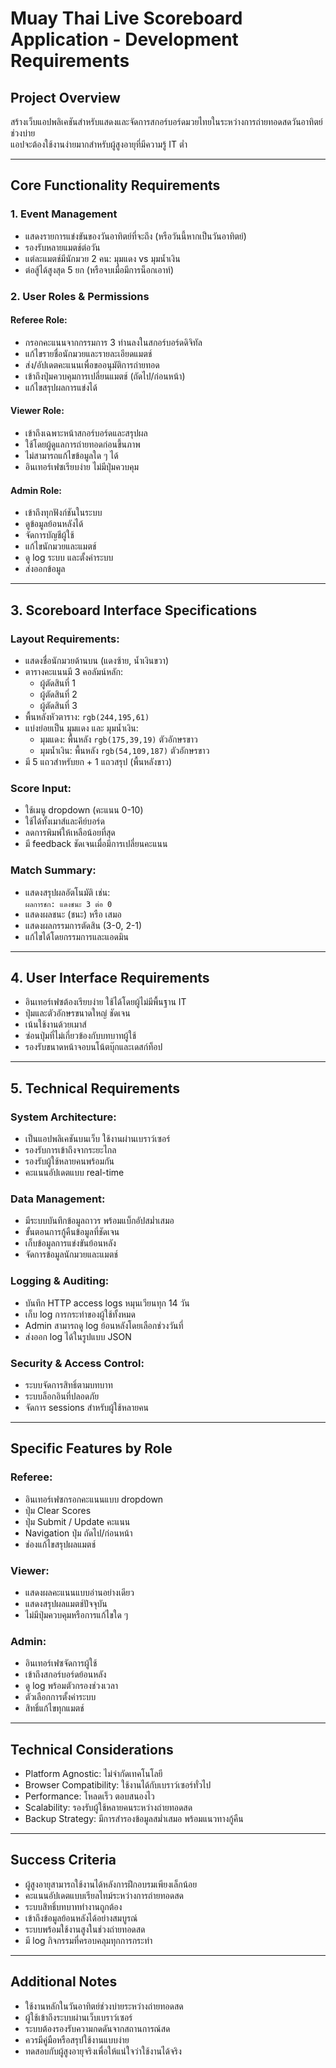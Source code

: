 # Muay Thai Live Scoreboard Application - Development Requirements

## Project Overview

สร้างเว็บแอปพลิเคชันสำหรับแสดงและจัดการสกอร์บอร์ดมวยไทยในระหว่างการถ่ายทอดสดวันอาทิตย์ช่วงบ่าย  
แอปจะต้องใช้งานง่ายมากสำหรับผู้สูงอายุที่มีความรู้ IT ต่ำ

---

## Core Functionality Requirements

### 1. Event Management
- แสดงรายการแข่งขันของวันอาทิตย์ที่จะถึง (หรือวันนี้หากเป็นวันอาทิตย์)
- รองรับหลายแมตช์ต่อวัน
- แต่ละแมตช์มีนักมวย 2 คน: มุมแดง vs มุมน้ำเงิน
- ต่อสู้ได้สูงสุด 5 ยก (หรือจบเมื่อมีการน็อกเอาท์)

### 2. User Roles & Permissions

#### Referee Role:
- กรอกคะแนนจากกรรมการ 3 ท่านลงในสกอร์บอร์ดดิจิทัล
- แก้ไขรายชื่อนักมวยและรายละเอียดแมตช์
- ส่ง/อัปเดตคะแนนเพื่อขออนุมัติการถ่ายทอด
- เข้าถึงปุ่มควบคุมการเปลี่ยนแมตช์ (ถัดไป/ก่อนหน้า)
- แก้ไขสรุปผลการแข่งได้

#### Viewer Role:
- เข้าถึงเฉพาะหน้าสกอร์บอร์ดและสรุปผล
- ใช้โดยผู้ดูแลการถ่ายทอดก่อนขึ้นภาพ
- ไม่สามารถแก้ไขข้อมูลใด ๆ ได้
- อินเทอร์เฟซเรียบง่าย ไม่มีปุ่มควบคุม

#### Admin Role:
- เข้าถึงทุกฟังก์ชันในระบบ
- ดูข้อมูลย้อนหลังได้
- จัดการบัญชีผู้ใช้
- แก้ไขนักมวยและแมตช์
- ดู log ระบบ และตั้งค่าระบบ
- ส่งออกข้อมูล

---

## 3. Scoreboard Interface Specifications

### Layout Requirements:
- แสดงชื่อนักมวยด้านบน (แดงซ้าย, น้ำเงินขวา)
- ตารางคะแนนมี 3 คอลัมน์หลัก:
  - ผู้ตัดสินที่ 1
  - ผู้ตัดสินที่ 2
  - ผู้ตัดสินที่ 3
- พื้นหลังหัวตาราง: `rgb(244,195,61)`
- แบ่งย่อยเป็น มุมแดง และ มุมน้ำเงิน:
  - มุมแดง: พื้นหลัง `rgb(175,39,19)` ตัวอักษรขาว
  - มุมน้ำเงิน: พื้นหลัง `rgb(54,109,187)` ตัวอักษรขาว
- มี 5 แถวสำหรับยก + 1 แถวสรุป (พื้นหลังขาว)

### Score Input:
- ใช้เมนู dropdown (คะแนน 0-10)
- ใช้ได้ทั้งเมาส์และคีย์บอร์ด
- ลดการพิมพ์ให้เหลือน้อยที่สุด
- มี feedback ชัดเจนเมื่อมีการเปลี่ยนคะแนน

### Match Summary:
- แสดงสรุปผลอัตโนมัติ เช่น:  
  `ผลการชก: แดงชนะ 3 ต่อ 0`
- แสดงผลชนะ (ชนะ) หรือ เสมอ
- แสดงผลกรรมการตัดสิน (3-0, 2-1)
- แก้ไขได้โดยกรรมการและแอดมิน

---

## 4. User Interface Requirements

- อินเทอร์เฟซต้องเรียบง่าย ใช้ได้โดยผู้ไม่มีพื้นฐาน IT
- ปุ่มและตัวอักษรขนาดใหญ่ ชัดเจน
- เน้นใช้งานด้วยเมาส์
- ซ่อนปุ่มที่ไม่เกี่ยวข้องกับบทบาทผู้ใช้
- รองรับขนาดหน้าจอบนโน้ตบุ๊กและเดสก์ท็อป

---

## 5. Technical Requirements

### System Architecture:
- เป็นแอปพลิเคชันบนเว็บ ใช้งานผ่านเบราว์เซอร์
- รองรับการเข้าถึงจากระยะไกล
- รองรับผู้ใช้หลายคนพร้อมกัน
- คะแนนอัปเดตแบบ real-time

### Data Management:
- มีระบบบันทึกข้อมูลถาวร พร้อมแบ็กอัปสม่ำเสมอ
- ขั้นตอนการกู้คืนข้อมูลที่ชัดเจน
- เก็บข้อมูลการแข่งขันย้อนหลัง
- จัดการข้อมูลนักมวยและแมตช์

### Logging & Auditing:
- บันทึก HTTP access logs หมุนเวียนทุก 14 วัน
- เก็บ log การกระทำของผู้ใช้ทั้งหมด
- Admin สามารถดู log ย้อนหลังโดยเลือกช่วงวันที่
- ส่งออก log ได้ในรูปแบบ JSON

### Security & Access Control:
- ระบบจัดการสิทธิ์ตามบทบาท
- ระบบล็อกอินที่ปลอดภัย
- จัดการ sessions สำหรับผู้ใช้หลายคน

---

## Specific Features by Role

### Referee:
- อินเทอร์เฟซกรอกคะแนนแบบ dropdown
- ปุ่ม Clear Scores
- ปุ่ม Submit / Update คะแนน
- Navigation ปุ่ม ถัดไป/ก่อนหน้า
- ช่องแก้ไขสรุปผลแมตช์

### Viewer:
- แสดงผลคะแนนแบบอ่านอย่างเดียว
- แสดงสรุปผลแมตช์ปัจจุบัน
- ไม่มีปุ่มควบคุมหรือการแก้ไขใด ๆ

### Admin:
- อินเทอร์เฟซจัดการผู้ใช้
- เข้าถึงสกอร์บอร์ดย้อนหลัง
- ดู log พร้อมตัวกรองช่วงเวลา
- ตัวเลือกการตั้งค่าระบบ
- สิทธิ์แก้ไขทุกแมตช์

---

## Technical Considerations

- Platform Agnostic: ไม่จำกัดเทคโนโลยี
- Browser Compatibility: ใช้งานได้กับเบราว์เซอร์ทั่วไป
- Performance: โหลดเร็ว ตอบสนองไว
- Scalability: รองรับผู้ใช้หลายคนระหว่างถ่ายทอดสด
- Backup Strategy: มีการสำรองข้อมูลสม่ำเสมอ พร้อมแนวทางกู้คืน

---

## Success Criteria

- ผู้สูงอายุสามารถใช้งานได้หลังการฝึกอบรมเพียงเล็กน้อย
- คะแนนอัปเดตแบบเรียลไทม์ระหว่างการถ่ายทอดสด
- ระบบสิทธิ์บทบาททำงานถูกต้อง
- เข้าถึงข้อมูลย้อนหลังได้อย่างสมบูรณ์
- ระบบพร้อมใช้งานสูงในช่วงถ่ายทอดสด
- มี log กิจกรรมที่ครอบคลุมทุกการกระทำ

---

## Additional Notes

- ใช้งานหลักในวันอาทิตย์ช่วงบ่ายระหว่างถ่ายทอดสด
- ผู้ใช้เข้าถึงระบบผ่านเว็บเบราว์เซอร์
- ระบบต้องรองรับความกดดันจากสถานการณ์สด
- ควรมีคู่มือหรือสรุปใช้งานแบบง่าย
- ทดสอบกับผู้สูงอายุจริงเพื่อให้แน่ใจว่าใช้งานได้จริง
